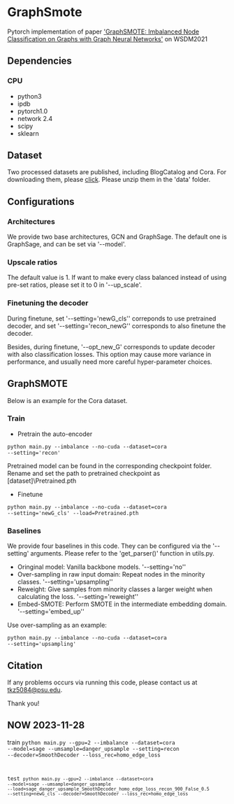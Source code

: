 # GraphSmote
Pytorch implementation of paper ['GraphSMOTE: Imbalanced Node Classification on Graphs with Graph Neural Networks']() on WSDM2021

## Dependencies
### CPU
- python3
- ipdb
- pytorch1.0
- network 2.4
- scipy
- sklearn

## Dataset
Two processed datasets are published, including BlogCatalog and Cora. For downloading them, please [click](https://drive.google.com/drive/folders/1rfIfRPG7IlzDMAYqQ25HOQmLBCHcECQx?usp=sharing).
Please unzip them in the 'data' folder.

## Configurations

### Architectures
We provide two base architectures, GCN and GraphSage. The default one is GraphSage, and can be set via '--model'.

### Upscale ratios
The default value is 1. If want to make every class balanced instead of using pre-set ratios, please set it to 0 in '--up_scale'.

### Finetuning the decoder
During finetune, set '--setting='newG_cls'' correponds to use pretrained decoder, and set '--setting='recon_newG'' corresponds to also finetune the decoder.

Besides, during finetune, '--opt_new_G' corresponds to update decoder with also classification losses. This option may cause more variance in performance, and usually need more careful hyper-parameter choices.

## GraphSMOTE
Below is an example for the Cora dataset.

### Train
- Pretrain the auto-encoder

<code>python main.py --imbalance --no-cuda --dataset=cora --setting='recon'</code>

Pretrained model can be found in the corresponding checkpoint folder. Rename and set the path to pretrained checkpoint as \[dataset\]\\Pretrained.pth

- Finetune

<code>python main.py --imbalance --no-cuda --dataset=cora --setting='newG_cls' --load=Pretrained.pth</code>


### Baselines
We provide four baselines in this code. They can be configured via the '--setting' arguments. Please refer to the 'get_parser()' function in utils.py.
- Oringinal model: Vanilla backbone models. '--setting='no''
- Over-sampling in raw input domain: Repeat nodes in the minority classes. '--setting='upsampling''
- Reweight: Give samples from minority classes a larger weight when calculating the loss. '--setting='reweight''
- Embed-SMOTE: Perform SMOTE in the intermediate embedding domain. '--setting='embed_up''

Use over-sampling as an example: 

<code>python main.py --imbalance --no-cuda --dataset=cora --setting='upsampling'</code>

## Citation


If any problems occurs via running this code, please contact us at tkz5084@psu.edu.

Thank you!

## NOW 2023-11-28
train
<code>python main.py --gpu=2 --imbalance --dataset=cora --model=sage --umsample=danger_upsample --setting=recon --decoder=SmoothDecoder --loss_rec=homo_edge_loss

test
<code>python main.py --gpu=2 --imbalance --dataset=cora --model=sage --umsample=danger_upsample --load=sage_danger_upsample_SmoothDecoder_homo_edge_loss_recon_900_False_0.5 --setting=newG_cls --decoder=SmoothDecoder --loss_rec=homo_edge_loss



